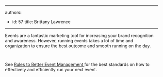 

---
authors:
  - id: 57
    title: Brittany Lawrence
---




<span class='intro'> ​Events are a fantastic marketing tool for increasing your brand recognition and awareness. However, running events takes a lot of time and organization to ensure the best outcome and smooth running on the day.&#160;<br><div>​<br></div> </span>

<p>See <a href="/_layouts/15/FIXUPREDIRECT.ASPX?WebId=3dfc0e07-e23a-4cbb-aac2-e778b71166a2&amp;TermSetId=07da3ddf-0924-4cd2-a6d4-a4809ae20160&amp;TermId=3e593a39-5f57-4572-99ff-1eba16699e23">Rules to Better Event Management </a>for the best standards on how to effectively and efficiently run your next event.<br>​<br><br></p>


